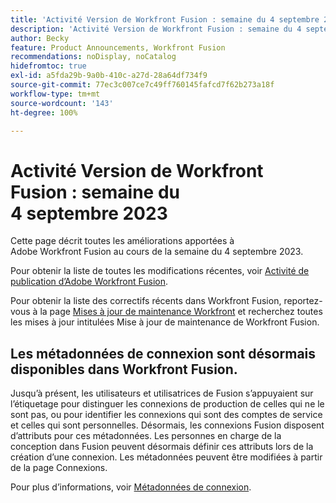 ```yaml
---
title: 'Activité Version de Workfront Fusion : semaine du 4 septembre 2023'
description: 'Activité Version de Workfront Fusion : semaine du 4 septembre 2023'
author: Becky
feature: Product Announcements, Workfront Fusion
recommendations: noDisplay, noCatalog
hidefromtoc: true
exl-id: a5fda29b-9a0b-410c-a27d-28a64df734f9
source-git-commit: 77ec3c007ce7c49ff760145fafcd7f62b273a18f
workflow-type: tm+mt
source-wordcount: '143'
ht-degree: 100%

---
```


# Activité Version de Workfront Fusion : semaine du 4 septembre 2023

Cette page décrit toutes les améliorations apportées à Adobe Workfront Fusion au cours de la semaine du 4 septembre 2023.

Pour obtenir la liste de toutes les modifications récentes, voir [Activité de publication d’Adobe Workfront Fusion](/help/workfront-fusion/fusion-product-releases/fusion-release-activity.md).

Pour obtenir la liste des correctifs récents dans Workfront Fusion, reportez-vous à la page [Mises à jour de maintenance Workfront](https://experienceleague.adobe.com/docs/workfront-known-issues/releases/current-updates.html?lang=fr) et recherchez toutes les mises à jour intitulées Mise à jour de maintenance de Workfront Fusion.

## Les métadonnées de connexion sont désormais disponibles dans Workfront Fusion.

Jusqu’à présent, les utilisateurs et utilisatrices de Fusion s’appuyaient sur l’étiquetage pour distinguer les connexions de production de celles qui ne le sont pas, ou pour identifier les connexions qui sont des comptes de service et celles qui sont personnelles. Désormais, les connexions Fusion disposent d’attributs pour ces métadonnées. Les personnes en charge de la conception dans Fusion peuvent désormais définir ces attributs lors de la création d’une connexion. Les métadonnées peuvent être modifiées à partir de la page Connexions.

Pour plus d’informations, voir [Métadonnées de connexion](/help/workfront-fusion/references/connections/connection-metadata.md).
